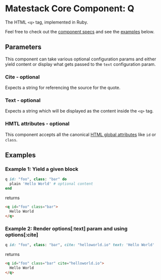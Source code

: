 # Matestack Core Component: Q

The HTML `<q>` tag, implemented in Ruby.

Feel free to check out the [component specs](/spec/usage/components/q_spec.rb) and see the [examples](#examples) below.

## Parameters
This component can take various optional configuration params and either yield content or display what gets passed to the `text` configuration param.

### Cite - optional
Expects a string for referencing the source for the quote.

### Text - optional
Expects a string which will be displayed as the content inside the `<q>` tag.

### HMTL attributes - optional
This component accepts all the canonical [HTML global attributes](https://www.w3schools.com/tags/ref_standardattributes.asp) like `id` or `class`.

## Examples

### Example 1: Yield a given block

```ruby
q id: "foo", class: "bar" do
  plain 'Hello World' # optional content
end
```

returns

```html
<q id="foo" class="bar">
  Hello World
</q>
```

### Example 2: Render options[:text] param and using options[:cite]

```ruby
q id: "foo", class: "bar", cite: "helloworld.io" text: 'Hello World'
```

returns

```html
<q id="foo" class="bar" cite="helloworld.io">
  Hello World
</q>
```
